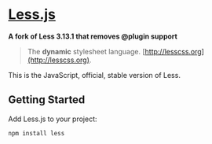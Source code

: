 # [Less.js](http://lesscss.org)

**A fork of Less 3.13.1 that removes @plugin support**

> The **dynamic** stylesheet language. [http://lesscss.org](http://lesscss.org).

This is the JavaScript, official, stable version of Less.

## Getting Started

Add Less.js to your project:

```sh
npm install less
```
